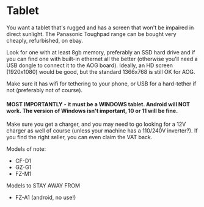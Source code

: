 # Tablet

You want a tablet that's rugged and has a screen that won't be impaired in direct sunlight. The Panasonic Toughpad range can be bought very cheaply, refurbished, on ebay.

Look for one with at least 8gb memory, preferably an SSD hard drive and if you can find one with built-in ethernet all the better (otherwise you'll need a USB dongle to connect it to the AOG board). Ideally, an HD screen (1920x1080) would be good, but the standard 1366x768 is still OK for AOG.

Make sure it has wifi for tethering to your phone, or USB for a hard-tether if not (preferably not of course).

#### MOST IMPORTANTLY - it must be a WINDOWS tablet. Android will NOT work. The version of Windows isn't important, 10 or 11 will be fine.

Make sure you get a charger, and you may need to go looking for a 12V charger as well of course (unless your machine has a 110/240V inverter?). If you find the right seller, you can even claim the VAT back.

Models of note:

* CF-D1
* GZ-G1
* FZ-M1

Models to STAY AWAY FROM

* FZ-A1 (android, no use!)

